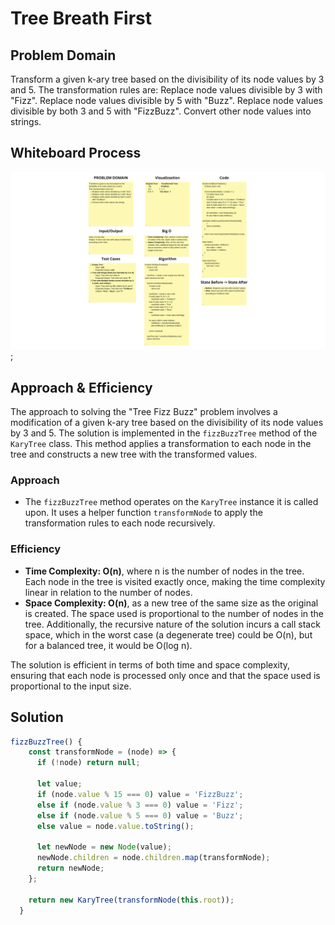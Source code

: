 # Tree Breath First

## Problem Domain

Transform a given k-ary tree based on the divisibility of its node values by 3 and 5.
The transformation rules are:
Replace node values divisible by 3 with "Fizz".
Replace node values divisible by 5 with "Buzz".
Replace node values divisible by both 3 and 5 with "FizzBuzz".
Convert other node values into strings.

## Whiteboard Process

![Tree Fizz Buzz](../assets/treeFizzBuzzWhiteboard.png);

## Approach & Efficiency

The approach to solving the "Tree Fizz Buzz" problem involves a modification of a given k-ary tree based on the divisibility of its node values by 3 and 5. The solution is implemented in the `fizzBuzzTree` method of the `KaryTree` class. This method applies a transformation to each node in the tree and constructs a new tree with the transformed values.

### Approach
- The `fizzBuzzTree` method operates on the `KaryTree` instance it is called upon. It uses a helper function `transformNode` to apply the transformation rules to each node recursively.


### Efficiency
- **Time Complexity: O(n)**, where n is the number of nodes in the tree. Each node in the tree is visited exactly once, making the time complexity linear in relation to the number of nodes.
- **Space Complexity: O(n)**, as a new tree of the same size as the original is created. The space used is proportional to the number of nodes in the tree. Additionally, the recursive nature of the solution incurs a call stack space, which in the worst case (a degenerate tree) could be O(n), but for a balanced tree, it would be O(log n).
  
The solution is efficient in terms of both time and space complexity, ensuring that each node is processed only once and that the space used is proportional to the input size.




## Solution

```js
fizzBuzzTree() {
    const transformNode = (node) => {
      if (!node) return null;

      let value;
      if (node.value % 15 === 0) value = 'FizzBuzz';
      else if (node.value % 3 === 0) value = 'Fizz';
      else if (node.value % 5 === 0) value = 'Buzz';
      else value = node.value.toString();

      let newNode = new Node(value);
      newNode.children = node.children.map(transformNode);
      return newNode;
    };

    return new KaryTree(transformNode(this.root));
  }
```
